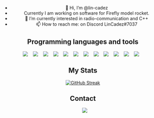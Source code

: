 <div style="text-align: center;">

- 👋 Hi, I’m @lin-cadez
- Currently I am working on software for Firefly model rocket.
- 🌱 I’m currently interested in radio-communication and C++
- 📫 How to reach me: on Discord LinCadez#7037


## Programming languages and tools

<p align='center'>
  <img src="https://img.shields.io/badge/Python-1E415E?style=for-the-badge&logo=python&logoColor=white" />
    &nbsp;&nbsp;
  <img src="https://img.shields.io/badge/Visual_Studio_Code-0078D4?style=for-the-badge&logo=visual%20studio%20code&logoColor=white" />
    &nbsp;&nbsp;
  <img src="https://img.shields.io/badge/Git-F05032?style=for-the-badge&logo=git&logoColor=white" />
    &nbsp;&nbsp;
  <img src="https://img.shields.io/badge/Arduino%20C-008184?style=for-the-badge&logo=arduino&logoColor=white" />
    &nbsp;&nbsp;
     <img src="https://img.shields.io/badge/HTML-239120?style=for-the-badge&logo=html5&logoColor=white">
 &nbsp;&nbsp;
    <img src="https://img.shields.io/badge/CSS-239120?&style=for-the-badge&logo=css3&logoColor=white" />
    &nbsp;&nbsp;
 <img src="https://img.shields.io/badge/JavaScript-F7DF1E?style=for-the-badge&logo=javascript&logoColor=black">
 &nbsp;&nbsp;
 <img src="https://img.shields.io/badge/Node.js-43853D?style=for-the-badge&logo=node.js&logoColor=white">
 &nbsp;&nbsp;
 <img src="https://img.shields.io/badge/React-20232A?style=for-the-badge&logo=react&logoColor=61DAFB">
 &nbsp;&nbsp;
  <img src="https://img.shields.io/badge/Express.js-404D59?style=for-the-badge">
 &nbsp;&nbsp;
  <img src="https://img.shields.io/badge/Markdown-000000?style=for-the-badge&logo=markdown&logoColor=white">
 &nbsp;&nbsp;
  <img src="https://img.shields.io/badge/Assembly-000000?style=for-the-badge&logo=markdown&logoColor=white">
 &nbsp;&nbsp;



</p>


## My Stats
[![GitHub Streak](https://streak-stats.demolab.com?user=lin-cadez&theme=tokyonight&border_radius=10&date_format=j%2Fn%5B%2FY%5D)](https://git.io/streak-stats)
  

## Contact

<p>
    </a>&nbsp;&nbsp;
    <a href="https://discordapp.com/users/989076547732402186">
        <img src="https://img.shields.io/badge/Discord-%235865F2.svg?style=for-the-badge&logo=discord&logoColor=white">
    </a>
</p>

</div>
